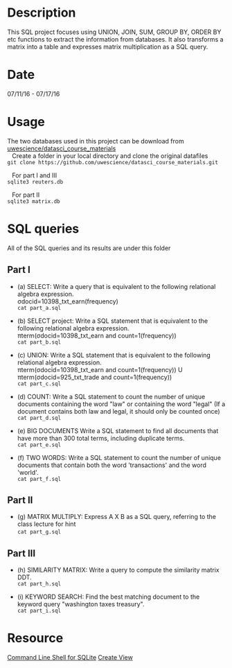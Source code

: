 # Description  
This SQL project focuses using UNION, JOIN, SUM, GROUP BY, ORDER BY etc functions to extract the information from databases. It also transforms a matrix into a table and expresses matrix multiplication as a SQL query.  

# Date  
07/11/16 - 07/17/16  

# Usage  
The two databases used in this project can be download from [uwescience/datasci_course_materials](https://github.com/uwescience/datasci_course_materials.git)  
` ` Create a folder in your local directory and clone the original datafiles  
`git clone https://github.com/uwescience/datasci_course_materials.git`   

` ` For part I and III  
`sqlite3 reuters.db`  

` ` For part II  
`sqlite3 matrix.db`   

# SQL queries  
All of the SQL queries and its results are under this folder  
## Part I 
  * (a) SELECT: Write a query that is equivalent to the following relational algebra expression.   
        σdocid=10398_txt_earn(frequency)  
        `cat part_a.sql`  

  * (b) SELECT project: Write a SQL statement that is equivalent to the following relational algebra expression.  
        πterm(σdocid=10398_txt_earn and count=1(frequency))    
        `cat part_b.sql`  

  * (c) UNION: Write a SQL statement that is equivalent to the following relational algebra expression.  
        πterm(σdocid=10398_txt_earn and count=1(frequency)) U πterm(σdocid=925_txt_trade and count=1(frequency))  
        `cat part_c.sql`  

  * (d) COUNT: Write a SQL statement to count the number of unique documents containing the word "law" or containing the word "legal" (If a document contains both law and legal, it should only be counted once)    
        `cat part_d.sql`   

  * (e) BIG DOCUMENTS Write a SQL statement to find all documents that have more than 300 total terms, including duplicate terms.  
        `cat part_e.sql`  

  * (f) TWO WORDS: Write a SQL statement to count the number of unique documents that contain both the word 'transactions' and the word 'world'.  
        `cat part_f.sql`  

## Part II 
  * (g) MATRIX MULTIPLY: Express A X B as a SQL query, referring to the class lecture for hint  
        `cat part_g.sql`  

## Part III  
  * (h) SIMILARITY MATRIX: Write a query to compute the similarity matrix DDT.  
        `cat part_h.sql`  
  
  * (i) KEYWORD SEARCH: Find the best matching document to the keyword query "washington taxes treasury".  
        `cat part_i.sql`  

# Resource  
[Command Line Shell for SQLite](https://www.sqlite.org/cli.html)
[Create View](http://www.w3schools.com/sql/sql_view.asp)

